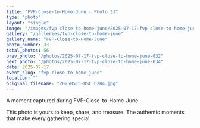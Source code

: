 ```yaml
---
title: "FVP-Close-to-Home-June - Photo 33"
type: "photo"
layout: "single"
image: "/images/fvp-close-to-home-june/2025-07-17-fvp-close-to-home-june-033.jpg"
gallery: "/galleries/fvp-close-to-home-june"
gallery_name: "FVP-Close-to-Home-June"
photo_number: 33
total_photos: 56
prev_photo: "/photos/2025-07-17-fvp-close-to-home-june-032"
next_photo: "/photos/2025-07-17-fvp-close-to-home-june-034"
date: 2025-07-17
event_slug: "fvp-close-to-home-june"
location: ""
original_filename: "20250515-DSC_6284.jpg"
---
```


A moment captured during FVP-Close-to-Home-June.

This photo is yours to keep, share, and treasure. The authentic moments that make every gathering special.